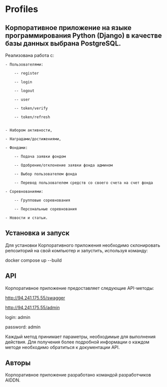 # Profiles

## Корпоративное приложение на языке программирования Python (Django) в качестве базы данных выбрана PostgreSQL. 
Реализована работа с: 

    - Пользователями:
    
        -- register
        
        -- login
        
        -- logout
        
        -- user
        
        -- token/verify
        
        -- token/refresh

        
    - Набором активности,
    
    - Наградами/достижениями,
    
    - Фондами:
    
        -- Подача заявки фондом
        
        -- Одобрение/отклонение заявки фонда админом
        
        -- Выбор пользователем фонда
        
        -- Перевод пользователем средств со своего счета на счет фонда
        
    - Соревнованиями:
    
        -- Групповые соревнования
        
        -- Персональные соревнования
        
    - Новости и статьи.


## Установка и запуск

Для установки Корпоративного приложения необходимо склонировать репозиторий на свой компьютер 
и запустить, используя команду:


docker compose up --build


## API

Корпоративное приложение предоставляет следующие API-методы:


http://94.241.175.55/swagger

http://94.241.175.55/admin

login: admin

password: admin


Каждый метод принимает параметры, необходимые для выполнения действия. 
Для получения более подробной информации о каждом методе необходимо обратиться к документации API.


##  Авторы

Корпоративное приложение разработано командой разработчиков AIDDN.
